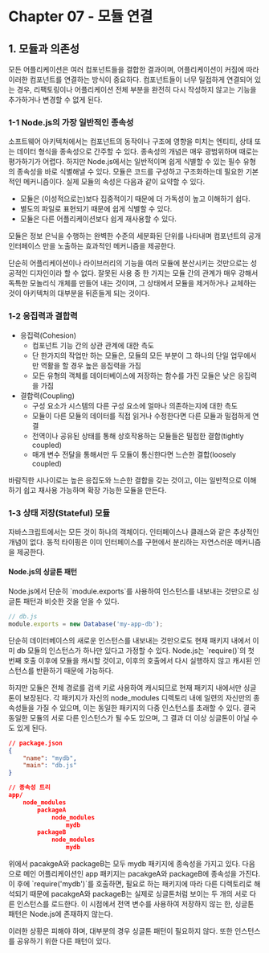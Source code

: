 # Chapter 07 - 모듈 연결

## 1. 모듈과 의존성

<p>
    모든 어플리케이션은 여러 컴포넌트들을 결합한 결과이며, 어플리케이션이 커짐에 따라 이러한 컴포넌트를 연결하는 방식이 중요하다. 컴포넌트들이 너무 밀접하게 연결되어 있는 경우, 리팩토링이나 어플리케이션 전체 부분을 완전히 다시 작성하지 않고는 기능을 추가하거나 변경할 수 없게 된다.
</p>

### 1-1 Node.js의 가장 일반적인 종속성

<p>
    소프트웨어 아키텍처에서는 컴포넌트의 동작이나 구조에 영향을 미치는 엔티티, 상태 또는 데이터 형식을 종속성으로 간주할 수 있다. 종속성의 개념은 매우 광범위하며 때로는 평가하기가 어렵다. 하지만 Node.js에서는 일반적이며 쉽게 식별할 수 있는 필수 유형의 종속성을 바로 식별해낼 수 있다. 모듈은 코드를 구성하고 구조화하는데 필요한 기본적인 메커니즘이다. 실제 모듈의 속성은 다음과 같이 요약할 수 있다.
</p>

- 모듈은 (이성적으로는)보다 집중적이기 때문에 더 가독성이 높고 이해하기 쉽다.
- 별도의 파일로 표현되기 때문에 쉽게 식별할 수 있다.
- 모듈은 다른 어플리케이션보다 쉽게 재사용할 수 있다.

<p>
    모듈은 정보 은닉을 수행하는 완벽한 수준의 세분화된 단위를 나타내며 컴포넌트의 공개 인터페이스 만을 노출하는 효과적인 메커니즘을 제공한다.
</p>

<p>
    단순히 어플리케이션이나 라이브러리의 기능을 여러 모듈에 분산시키는 것만으로는 성공적인 디자인이라 할 수 없다. 잘못된 사용 중 한 가지는 모듈 간의 관계가 매우 강해서 독특한 모놀리식 개체를 만들어 내는 것이며, 그 상태에서 모듈을 제거하거나 교체하는 것이 아키텍처의 대부분을 뒤흔들게 되는 것이다.
</p>

### 1-2 응집력과 결합력

- 응집력(Cohesion)
  - 컴포넌트 기능 간의 상관 관계에 대한 측도
  - 단 한가지의 작업만 하는 모듈은, 모듈의 모든 부분이 그 하나의 단일 업무에서만 역활을 할 경우 높은 응집력을 가짐
  - 모든 유형의 객체를 데이터베이스에 저장하는 함수를 가진 모듈은 낮은 응집력을 가짐
- 결합력(Coupling)
  - 구성 요소가 시스템의 다른 구성 요소에 얼마나 의존하는지에 대한 측도
  - 모듈이 다른 모듈의 데이터를 직접 읽거나 수정한다면 다른 모듈과 밀접하게 연결
  - 전역이나 공유된 상태를 통해 상호작용하는 모듈들은 밀접한 결합(tightly coupled)
  - 매개 변수 전달을 통해서만 두 모듈이 통신한다면 느슨한 결합(loosely coupled)

<p>
    바람직한 시나이로는 높은 응집도와 느슨한 결합을 갖는 것이고, 이는 일반적으로 이해하기 쉽고 재사용 가능하며 확장 가능한 모듈을 만든다.
</p>

### 1-3 상태 저장(Stateful) 모듈

<p>
    자바스크립트에서는 모든 것이 하나의 객체이다. 인터페이스나 클래스와 같은 추상적인 개념이 없다. 동적 타이핑은 이미 인터페이스를 구현에서 분리하는 자연스러운 메커니즘을 제공한다.
</p>

#### Node.js의 싱글톤 패턴

<p>
    Node.js에서 단순히 `module.exports`를 사용하여 인스턴스를 내보내는 것만으로 싱글톤 패턴과 비슷한 것을 얻을 수 있다.
</p>

```javascript
// db.js
module.exports = new Database('my-app-db');
```

<p>
    단순히 데이터베이스의 새로운 인스턴스를 내보내는 것만으로도 현재 패키지 내에서 이미 db 모듈의 인스턴스가 하나만 있다고 가정할 수 있다. Node.js는 `require()`의 첫 번째 호출 이후에 모듈을 캐시할 것이고, 이후의 호출에서 다시 실행하지 않고 캐시된 인스턴스를 반환하기 때문에 가능하다.
</p>

<p>
    하지만 모듈은 전체 경로를 검색 키로 사용하여 캐시되므로 현재 패키지 내에서만 싱글톤이 보장된다. 각 패키지가 자신의 node_modules 디렉토리 내에 일련의 자신만의 종속성들을 가질 수 있으며, 이는 동일한 패키지의 다중 인스턴스를 초래할 수 있다. 결국 동일한 모듈의 서로 다른 인스턴스가 될 수도 있으며, 그 결과 더 이상 싱글톤이 아닐 수도 있게 된다.
</p>

```json
// package.json
{
    "name": "mydb",
    "main": "db.js"
}

// 종속성 트리
app/
    node_modules
        packageA
            node_modules
                mydb
        packageB
            node_modules
                mydb
```

<p>
    위에서 pacakgeA와 packageB는 모두 mydb 패키지에 종속성을 가지고 있다. 다음으로 메인 어플리케이션인 app 패키지는 pacakgeA와 packageB에 종속성을 가진다. 이 후에 `require('mydb')`를 호출하면, 필요로 하는 패키지에 따라 다른 디렉토리로 해석되기 때문에 pacakgeA와 packageB는 실제로 싱글톤처럼 보이는 두 개의 서로 다른 인스턴스를 로드한다. 이 시점에서 전역 변수를 사용하여 저장하지 않는 한, 싱글톤 패턴은 Node.js에 존재하지 않는다.
</p>

<p>
    이러한 상황은 피해야 하며, 대부분의 경우 싱글톤 패턴이 필요하지 않다. 또한 인스턴스를 공유하기 위한 다른 패턴이 있다.
</p>
